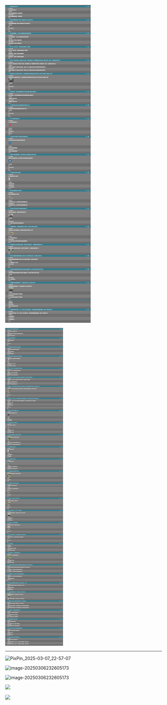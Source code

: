 ![image-20250306232605173](./assets/image-20250306232605173.png)

![image-20250306234622254](./assets/image-20250306234622254.png)

---

![PixPin_2025-03-07_22-57-07](./assets/PixPin_2025-03-07_22-57-07.png)

![image-20250306232605173](./assets/PixPin_2025-03-07_23-35-58.png)

![image-20250306232605173](./assets/PixPin_2025-03-08_17-27-08-1741451315765-1.png)

![](./assets/PixPin_2025-03-09_12-26-39.png)

![](./assets/PixPin_2025-03-09_17-32-10.png)
